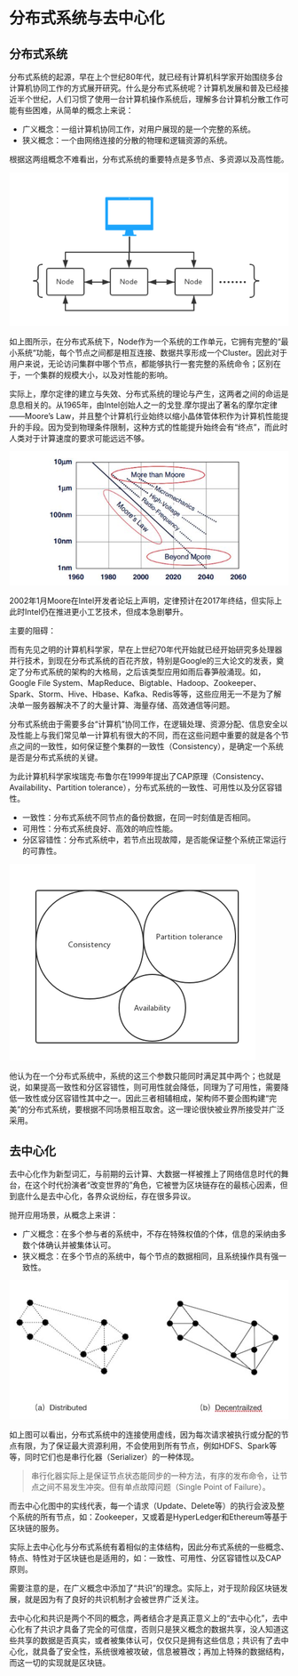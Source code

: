 # 分布式系统与去中心化

## 分布式系统

分布式系统的起源，早在上个世纪80年代，就已经有计算机科学家开始围绕多台计算机协同工作的方式展开研究。什么是分布式系统呢？计算机发展和普及已经接近半个世纪，人们习惯了使用一台计算机操作系统后，理解多台计算机分散工作可能有些困难，从简单的概念上来说：

* 广义概念：一组计算机协同工作，对用户展现的是一个完整的系统。
* 狭义概念：一个由网络连接的分散的物理和逻辑资源的系统。

根据这两组概念不难看出，分布式系统的重要特点是多节点、多资源以及高性能。

![](/assets/1.1.1.png)

如上图所示，在分布式系统下，Node作为一个系统的工作单元，它拥有完整的“最小系统“功能，每个节点之间都是相互连接、数据共享形成一个Cluster。因此对于用户来说，无论访问集群中哪个节点，都能够执行一套完整的系统命令；区别在于，一个集群的规模大小，以及对性能的影响。

实际上，摩尔定律的建立与失效、分布式系统的理论与产生，这两者之间的命运是息息相关的。从1965年，由Intel创始人之一的戈登.摩尔提出了著名的摩尔定律——Moore’s Law，并且整个计算机行业始终以缩小晶体管体积作为计算机性能提升的手段。因为受到物理条件限制，这种方式的性能提升始终会有“终点”，而此时人类对于计算速度的要求可能远远不够。

![](/assets/1.1.2.jpg)

2002年1月Moore在Intel开发者论坛上声明，定律预计在2017年终结，但实际上此时Intel仍在推进更小工艺技术，但成本急剧攀升。

主要的阻碍：

而有先见之明的计算机科学家，早在上世纪70年代开始就已经开始研究多处理器并行技术，到现在分布式系统的百花齐放，特别是Google的三大论文的发表，奠定了分布式系统的架构的大格局，之后该类型应用如雨后春笋般涌现。如，Google File System、MapReduce、Bigtable、Hadoop、Zookeeper、Spark、Storm、Hive、Hbase、Kafka、Redis等等，这些应用无一不是为了解决单一服务器解决不了的大量计算、海量存储、高效通信等问题。

分布式系统由于需要多台“计算机”协同工作，在逻辑处理、资源分配、信息安全以及性能上与我们常见单一计算机有很大的不同，而在这些问题中重要的就是各个节点之间的一致性，如何保证整个集群的一致性（Consistency），是确定一个系统是否是分布式系统的关键。

为此计算机科学家埃瑞克·布鲁尔在1999年提出了CAP原理（Consistency、Availability、Partition tolerance），分布式系统的一致性、可用性以及分区容错性。

* 一致性：分布式系统不同节点的备份数据，在同一时刻值是否相同。
* 可用性：分布式系统良好、高效的响应性能。
* 分区容错性：分布式系统中，若节点出现故障，是否能保证整个系统正常运行的可靠性。

![](/assets/1.1.3.png)

他认为在一个分布式系统中，系统的这三个参数只能同时满足其中两个；也就是说，如果提高一致性和分区容错性，则可用性就会降低，同理为了可用性，需要降低一致性或分区容错性其中之一。因此三者相辅相成，架构师不要企图构建“完美”的分布式系统，要根据不同场景相互取舍。这一理论很快被业界所接受并广泛采用。

## 去中心化

去中心化作为新型词汇，与前期的云计算、大数据一样被推上了网络信息时代的舞台，在这个时代扮演者“改变世界的”角色，它被誉为区块链存在的最核心因素，但到底什么是去中心化，各界众说纷纭，存在很多异议。

抛开应用场景，从概念上来讲：

* 广义概念：在多个参与者的系统中，不存在特殊权值的个体，信息的采纳由多数个体确认并被集体认可。
* 狭义概念：在多个节点的系统中，每个节点的数据相同，且系统操作具有强一致性。

![](/assets/1.1.4.jpg)

如上图可以看出，分布式系统中的连接使用虚线，因为每次请求被执行或分配的节点有限，为了保证最大资源利用，不会使用到所有节点，例如HDFS、Spark等等，同时它们也是串行化器（Serializer）的一种体现。

> 串行化器实际上是保证节点状态能同步的一种方法，有序的发布命令，让节点之间不易发生冲突。但有单点故障问题（Single Point of Failure）。

而去中心化图中的实线代表，每一个请求（Update、Delete等）的执行会波及整个系统的所有节点，如：Zookeeper，又或着是HyperLedger和Ethereum等基于区块链的服务。

实际上去中心化与分布式系统有着相似的主体结构，因此分布式系统的一些概念、特点、特性对于区块链也是适用的，如：一致性、可用性、分区容错性以及CAP原则。

需要注意的是，在广义概念中添加了“共识”的理念。实际上，对于现阶段区块链发展，就是因为有了良好的共识机制才会被世界广泛关注。

去中心化和共识是两个不同的概念，两者结合才是真正意义上的“去中心化”，去中心化有了共识才具备了完全的可信度，否则只是狭义概念的数据共享，没人知道这些共享的数据是否真实，或者被集体认可，仅仅只是拥有这些信息；共识有了去中心化，就具备了安全性，系统很难被攻破，信息被篡改；再加上特殊的数据结构，而这一切的实现就是区块链。

